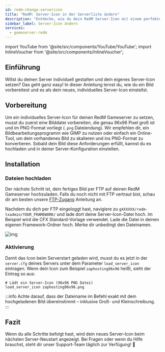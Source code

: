 ```yaml
---
id: redm-change-servericon
title: "RedM: Server-Icon in der Serverliste ändern"
description: "Entdecke, wie du dein RedM Server-Icon mit einem perfekten 96x96 PNG Bild individuell anpasst → Jetzt mehr erfahren"
sidebar_label: Server-Icon ändern
services:
  - gameserver-redm
---
```


import YouTube from '@site/src/components/YouTube/YouTube';
import InlineVoucher from '@site/src/components/InlineVoucher';

## Einführung
Willst du deinen Server individuell gestalten und dein eigenes Server-Icon setzen? Das geht ganz easy! In dieser Anleitung lernst du, wie du ein Bild vorbereitest und es als dein neues, individuelles Server-Icon einstellst.

<InlineVoucher />

## Vorbereitung
Um ein individuelles Server-Icon für deinen RedM Gameserver zu setzen, musst du zuerst eine Bilddatei vorbereiten, die genau 96x96 Pixel groß ist und im PNG-Format vorliegt (`.png` Dateiendung). Wir empfehlen dir, ein Bildbearbeitungsprogramm wie GIMP zu nutzen oder einfach ein Online-Tool, um dein vorhandenes Bild zu skalieren und ins PNG-Format zu konvertieren. Sobald dein Bild diese Anforderungen erfüllt, kannst du es hochladen und in deiner Server-Konfiguration einstellen.

## Installation

### Dateien hochladen

Der nächste Schritt ist, dein fertiges Bild per FTP auf deinen RedM Gameserver hochzuladen. Falls du noch nicht mit FTP vertraut bist, schau dir am besten unsere [FTP-Zugang](gameserver-ftpaccess.md) Anleitung an.

Nachdem du dich per FTP eingeloggt hast, navigiere zu `gXXXXXX/redm-txadmin/YOUR_FRAMEWORK/` und lade dort deine Server-Icon-Datei hoch. Im Beispiel wird die CFX Standard-Vorlage verwendet. Lade die Datei in deinen eigenen Framework-Ordner hoch. Merke dir unbedingt den Dateinamen.

![img](https://screensaver01.zap-hosting.com/index.php/s/XyxtsR2FbmjD6SM/download)

### Aktivierung

Damit das Icon beim Serverstart geladen wird, musst du es jetzt in der `server.cfg` deines Servers unter dem Parameter `load_server_icon` eintragen. Wenn dein Icon zum Beispiel `zaphosting96x96` heißt, sieht der Eintrag so aus:

```
# Lädt ein Server-Icon (96x96 PNG Datei)
load_server_icon zaphosting96x96.png
```

:::info
Achte darauf, dass der Dateiname im Befehl exakt mit dem hochgeladenen Bild übereinstimmt – inklusive Groß- und Kleinschreibung.
:::

## Fazit

Wenn du alle Schritte befolgt hast, wird dein neues Server-Icon beim nächsten Server-Neustart angezeigt. Bei Fragen oder wenn du Hilfe brauchst, steht dir unser Support-Team täglich zur Verfügung! 🙂

<InlineVoucher />